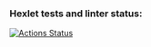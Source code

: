 ### Hexlet tests and linter status:
[![Actions Status](https://github.com/yadernaya/python-project-49/workflows/hexlet-check/badge.svg)](https://github.com/yadernaya/python-project-49/actions)